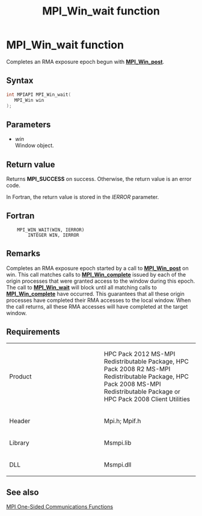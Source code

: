 ﻿---
title: MPI_Win_wait function
TOCTitle: MPI_Win_wait function
ms:assetid: 333bc1f0-460f-42bb-bdeb-c8a1bf40a185
ms:mtpsurl: https://msdn.microsoft.com/en-us/library/Dn520617(v=VS.85)
ms:contentKeyID: 59361088
ms.date: 03/28/2018
mtps_version: v=VS.85
f1_keywords:
- MPI_WIN_WAIT
- mpif/MPI_Win_wait
- mpi/MPI_WIN_WAIT
dev_langs:
- C++
- C
---

# MPI\_Win\_wait function

Completes an RMA exposure epoch begun with [**MPI\_Win\_post**](mpi-win-post-function.md).

## Syntax

``` c++
int MPIAPI MPI_Win_wait(
   MPI_Win win
);
```

## Parameters

  - *win*  
    Window object.

## Return value

Returns **MPI\_SUCCESS** on success. Otherwise, the return value is an error code.

In Fortran, the return value is stored in the *IERROR* parameter.

## Fortran

``` FORTRAN
    MPI_WIN_WAIT(WIN, IERROR)
        INTEGER WIN, IERROR
```

## Remarks

Completes an RMA exposure epoch started by a call to [**MPI\_Win\_post**](mpi-win-post-function.md) on win. This call matches calls to [**MPI\_Win\_complete**](mpi-win-complete-function.md) issued by each of the origin processes that were granted access to the window during this epoch. The call to [**MPI\_Win\_wait**](mpi-win-wait-function.md) will block until all matching calls to [**MPI\_Win\_complete**](mpi-win-complete-function.md) have occurred. This guarantees that all these origin processes have completed their RMA accesses to the local window. When the call returns, all these RMA accesses will have completed at the target window.

## Requirements

<table>
<colgroup>
<col style="width: 50%" />
<col style="width: 50%" />
</colgroup>
<tbody>
<tr class="odd">
<td><p>Product</p></td>
<td><p>HPC Pack 2012 MS-MPI Redistributable Package, HPC Pack 2008 R2 MS-MPI Redistributable Package, HPC Pack 2008 MS-MPI Redistributable Package or HPC Pack 2008 Client Utilities</p></td>
</tr>
<tr class="even">
<td><p>Header</p></td>
<td>Mpi.h;
Mpif.h</td>
</tr>
<tr class="odd">
<td><p>Library</p></td>
<td>Msmpi.lib</td>
</tr>
<tr class="even">
<td><p>DLL</p></td>
<td>Msmpi.dll</td>
</tr>
</tbody>
</table>


## See also

[MPI One-Sided Communications Functions](mpi-one-sided-communications-functions.md)

